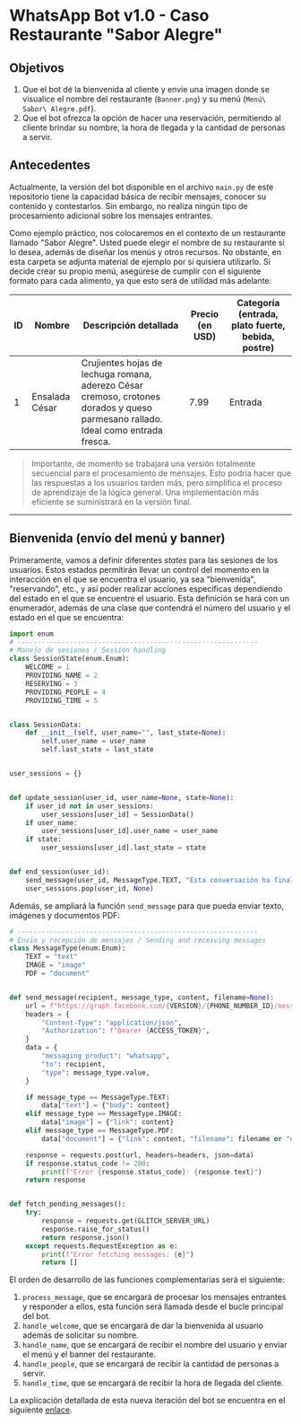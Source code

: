 # WhatsApp Bot v1.0 - Caso Restaurante "Sabor Alegre"

## Objetivos

1. Que el bot dé la bienvenida al cliente y envíe una imagen donde se visualice el nombre del restaurante (`Banner.png`) y su menú (`Menú\ Sabor\ Alegre.pdf`).
2. Que el bot ofrezca la opción de hacer una reservación, permitiendo al cliente brindar su nombre, la hora de llegada y la cantidad de personas a servir.

## Antecedentes

Actualmente, la versión del bot disponible en el archivo `main.py` de este repositorio tiene la capacidad básica de recibir mensajes, conocer su contenido y contestarlos. Sin embargo, no realiza ningún tipo de procesamiento adicional sobre los mensajes entrantes.

Como ejemplo práctico, nos colocaremos en el contexto de un restaurante llamado "Sabor Alegre". Usted puede elegir el nombre de su restaurante si lo desea, además de diseñar los menús y otros recursos. No obstante, en esta carpeta se adjunta material de ejemplo por si quisiera utilizarlo. Si decide crear su propio menú, asegúrese de cumplir con el siguiente formato para cada alimento, ya que esto será de utilidad más adelante:

| ID  | Nombre         | Descripción detallada                                                                                                             | Precio (en USD) | Categoría (entrada, plato fuerte, bebida, postre) |
| --- | -------------- | --------------------------------------------------------------------------------------------------------------------------------- | --------------- | ------------------------------------------------- |
| 1   | Ensalada César | Crujientes hojas de lechuga romana, aderezo César cremoso, crotones dorados y queso parmesano rallado. Ideal como entrada fresca. | 7.99            | Entrada                                           |

> Importante, de momento se trabajará una versión totalmente secuencial para el procesamiento de mensajes. Esto podría hacer que las respuestas a los usuarios tarden más, pero simplifica el proceso de aprendizaje de la lógica general. Una implementación más eficiente se suministrará en la versión final.

---

## Bienvenida (envío del menú y banner)

Primeramente, vamos a definir diferentes _states_ para las sesiones de los usuarios. Estos estados permitirán llevar un control del momento en la interacción en el que se encuentra el usuario, ya sea "bienvenida", "reservando", etc., y así poder realizar acciones específicas dependiendo del estado en el que se encuentre el usuario. Esta definición se hará con un enumerador, además de una clase que contendrá el número del usuario y el estado en el que se encuentra:

```python
import enum
# ------------------------------------------------------------
# Manejo de sesiones / Session handling
class SessionState(enum.Enum):
    WELCOME = 1
    PROVIDING_NAME = 2
    RESERVING = 3
    PROVIDING_PEOPLE = 4
    PROVIDING_TIME = 5


class SessionData:
    def __init__(self, user_name="", last_state=None):
        self.user_name = user_name
        self.last_state = last_state


user_sessions = {}


def update_session(user_id, user_name=None, state=None):
    if user_id not in user_sessions:
        user_sessions[user_id] = SessionData()
    if user_name:
        user_sessions[user_id].user_name = user_name
    if state:
        user_sessions[user_id].last_state = state


def end_session(user_id):
    send_message(user_id, MessageType.TEXT, "Esta conversación ha finalizado.")
    user_sessions.pop(user_id, None)
```

Además, se ampliará la función `send_message` para que pueda enviar texto, imágenes y documentos PDF:

```python
# ------------------------------------------------------------
# Envío y recepción de mensajes / Sending and receiving messages
class MessageType(enum.Enum):
    TEXT = "text"
    IMAGE = "image"
    PDF = "document"


def send_message(recipient, message_type, content, filename=None):
    url = f"https://graph.facebook.com/{VERSION}/{PHONE_NUMBER_ID}/messages"
    headers = {
        "Content-Type": "application/json",
        "Authorization": f"Bearer {ACCESS_TOKEN}",
    }
    data = {
        "messaging_product": "whatsapp",
        "to": recipient,
        "type": message_type.value,
    }

    if message_type == MessageType.TEXT:
        data["text"] = {"body": content}
    elif message_type == MessageType.IMAGE:
        data["image"] = {"link": content}
    elif message_type == MessageType.PDF:
        data["document"] = {"link": content, "filename": filename or "document.pdf"}

    response = requests.post(url, headers=headers, json=data)
    if response.status_code != 200:
        print(f"Error {response.status_code}: {response.text}")
    return response


def fetch_pending_messages():
    try:
        response = requests.get(GLITCH_SERVER_URL)
        response.raise_for_status()
        return response.json()
    except requests.RequestException as e:
        print(f"Error fetching messages: {e}")
        return []
```

El orden de desarrollo de las funciones complementarias será el siguiente:

1. `process_message`, que se encargará de procesar los mensajes entrantes y responder a ellos, esta función será llamada desde el bucle principal del bot.
2. `handle_welcome`, que se encargará de dar la bienvenida al usuario además de solicitar su nombre.
3. `handle_name`, que se encargará de recibir el nombre del usuario y enviar el menú y el banner del restaurante.
4. `handle_people`, que se encargará de recibir la cantidad de personas a servir.
5. `handle_time`, que se encargará de recibir la hora de llegada del cliente.

La explicación detallada de esta nueva iteración del bot se encuentra en el siguiente [enlace](https://www.youtube.com/watch?v=js6zXgxk0cQ).
